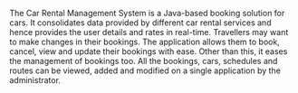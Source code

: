 The Car Rental Management System is a Java-based booking solution for cars. It
consolidates data provided by different car rental services and hence provides the user
details and rates in real-time. Travellers may want to make changes in their bookings. The
application allows them to book, cancel, view and update their bookings with ease. Other
than this, it eases the management of bookings too. All the bookings, cars, schedules and
routes can be viewed, added and modified on a single application by the administrator.
